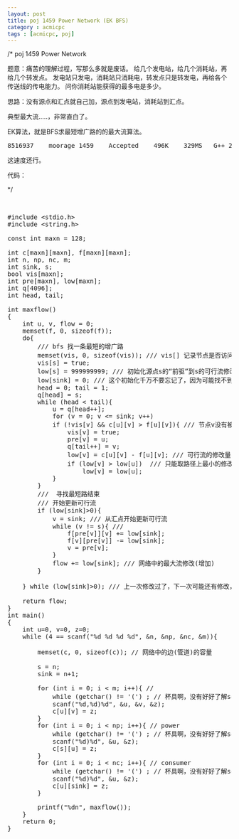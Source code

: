 ```yaml
---
layout: post
title: poj 1459 Power Network (EK BFS)
category : acmicpc
tags : [acmicpc, poj]
---
```


/*
poj 1459 Power Network

题意：痛苦的理解过程，写那么多就是废话。
给几个发电站，给几个消耗站，再给几个转发点。
发电站只发电，消耗站只消耗电，转发点只是转发电，再给各个传送线的传电能力。
问你消耗站能获得的最多电是多少。

思路：没有源点和汇点就自己加，源点到发电站，消耗站到汇点。

典型最大流.....，非常直白了。

EK算法，就是BFS求最短增广路的的最大流算法。
<pre>8516937	moorage	1459	Accepted	496K	329MS	G++	2413B	2011-04-20 17:33:12</pre>
这速度还行。

代码：

*/<!--more-->
<pre> 

#include &lt;stdio.h&gt;
#include &lt;string.h&gt;

const int maxn = 128;

int c[maxn][maxn], f[maxn][maxn];
int n, np, nc, m;
int sink, s;
bool vis[maxn];
int pre[maxn], low[maxn];
int q[4096];
int head, tail;

int maxflow()
{
    int u, v, flow = 0;
    memset(f, 0, sizeof(f));
    do{
        /// bfs 找一条最短的增广路
        memset(vis, 0, sizeof(vis)); /// vis[] 记录节点是否访问
        vis[s] = true;
        low[s] = 999999999; /// 初始化源点s的“前驱”到s的可行流修改量无限大
        low[sink] = 0; /// 这个初始化千万不要忘记了，因为可能找不到路啊
        head = 0; tail = 1;
        q[head] = s;
        while (head &lt; tail){
            u = q[head++]; 
            for (v = 0; v &lt;= sink; v++)
            if (!vis[v] &amp;&amp; c[u][v] &gt; f[u][v]){ /// 节点v没有被访问，而且当前最大可行流f可以修改
                vis[v] = true;
                pre[v] = u;
                q[tail++] = v;
                low[v] = c[u][v] - f[u][v]; /// 可行流的修改量
                if (low[v] &gt; low[u])  /// 只能取路径上最小的修改量
                    low[v] = low[u];
            }
        }
        ///  寻找最短路结束
        /// 开始更新可行流
        if (low[sink]&gt;0){
            v = sink; /// 从汇点开始更新可行流
            while (v != s){ /// 
                f[pre[v]][v] += low[sink];
                f[v][pre[v]] -= low[sink];
                v = pre[v];
            }
            flow += low[sink]; /// 网络中的最大流修改(增加)
        }

    } while (low[sink]&gt;0); /// 上一次修改过了，下一次可能还有修改，没有修改则算法结束

    return flow;
}
int main()
{
    int u=0, v=0, z=0;
    while (4 == scanf("%d %d %d %d", &amp;n, &amp;np, &amp;nc, &amp;m)){

        memset(c, 0, sizeof(c)); // 网络中的边(管道)的容量

        s = n;
        sink = n+1;

        for (int i = 0; i &lt; m; i++){ // 
            while (getchar() != '(') ; // 杯具啊，没有好好了解scanf的输入啊
            scanf("%d,%d)%d", &amp;u, &amp;v, &amp;z);
            c[u][v] = z;
        }
        for (int i = 0; i &lt; np; i++){ // power
            while (getchar() != '(') ; // 杯具啊，没有好好了解scanf的输入啊
            scanf("%d)%d", &amp;u, &amp;z);
            c[s][u] = z;
        }
        for (int i = 0; i &lt; nc; i++){ // consumer
            while (getchar() != '(') ; // 杯具啊，没有好好了解scanf的输入啊
            scanf("%d)%d", &amp;u, &amp;z);
            c[u][sink] = z;
        }

        printf("%dn", maxflow());
    }
    return 0;
}</pre>

